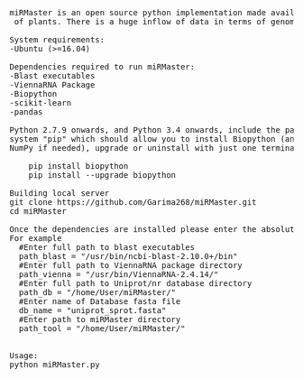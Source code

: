 <pre>
miRMaster is an open source python implementation made available under the GNU General Public License. It requires Python3.5 or above for smooth running. The software screens novel precursor sequences and mature miRNA from EST datasets<br> of plants. There is a huge inflow of data in terms of genomics and molecular biology. There are several softwares for screening miRNA from small RNA-seq data. However, there is a scarcity of working softwares for screening miRNA from EST data. Moreover the ones available are mostly based on homology. Here, we present an ML-based system with Random Forest algorithm named miRMaster for the computational prediction of miRNA from EST datasets.

System requirements:
-Ubuntu (>=16.04)

Dependencies required to run miRMaster:
-Blast executables
-ViennaRNA Package 
-Biopython
-scikit-learn
-pandas

Python 2.7.9 onwards, and Python 3.4 onwards, include the package management
system "pip" which should allow you to install Biopython (and its dependency
NumPy if needed), upgrade or uninstall with just one terminal command::

    pip install biopython
    pip install --upgrade biopython

Building local server
git clone https://github.com/Garima268/miRMaster.git
cd miRMaster

Once the dependencies are installed please enter the absolute paths of all the above in the config.py 
For example
  #Enter full path to blast executables
  path_blast = "/usr/bin/ncbi-blast-2.10.0+/bin"
  #Enter full path to ViennaRNA package directory
  path_vienna = "/usr/bin/ViennaRNA-2.4.14/"
  #Enter full path to Uniprot/nr database directory
  path_db = "/home/User/miRMaster/"
  #Enter name of Database fasta file
  db_name = "uniprot_sprot.fasta"
  #Enter path to miRMaster directory
  path_tool = "/home/User/miRMaster/"


Usage:
python miRMaster.py <EST.fasta>

</pre>

